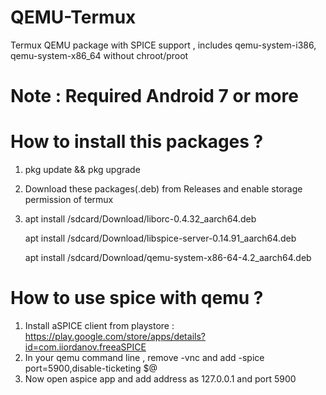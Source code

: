# QEMU-Termux 
Termux QEMU package with SPICE support , includes qemu-system-i386, qemu-system-x86_64
without chroot/proot

# Note : Required Android 7 or more

# How to install this packages ?
1) pkg update && pkg upgrade
2) Download these packages(.deb) from Releases and enable storage permission of termux
3) apt install /sdcard/Download/liborc-0.4.32_aarch64.deb
   
   apt install /sdcard/Download/libspice-server-0.14.91_aarch64.deb
   
   apt install /sdcard/Download/qemu-system-x86-64-4.2_aarch64.deb

# How to use spice with qemu ?
 1) Install aSPICE client from playstore :
  https://play.google.com/store/apps/details?id=com.iiordanov.freeaSPICE
 2) In your qemu command line , remove -vnc and add 
   -spice port=5900,disable-ticketing $@
 3) Now open aspice app and add address as 127.0.0.1 and port 5900
